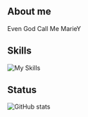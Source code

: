 ## About me
Even God Call Me MarieY

## Skills
![My Skills](https://skillicons.dev/icons?i=html,css,sass,tailwind,js,jquery,docker,git,github,mysql,graphql,php,laravel,symfony,nodejs,vue)

## Status
![GitHub stats](https://github-readme-stats.vercel.app/api?username=moji55&theme=radical)
